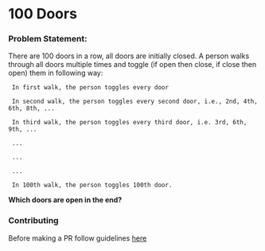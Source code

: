 # 100 Doors
### Problem Statement:
There are 100 doors in a row, all doors are initially closed. A person walks through all doors multiple times and toggle (if open then close, if close then open) them in following way:

     In first walk, the person toggles every door
   
     In second walk, the person toggles every second door, i.e., 2nd, 4th, 6th, 8th, ...
   
     In third walk, the person toggles every third door, i.e. 3rd, 6th, 9th, ...
     
     ...
     
     ...
     
     ...
     
     In 100th walk, the person toggles 100th door.

**Which doors are open in the end?**


### Contributing
Before making a PR follow guidelines [here](/CONTRIBUTING)
